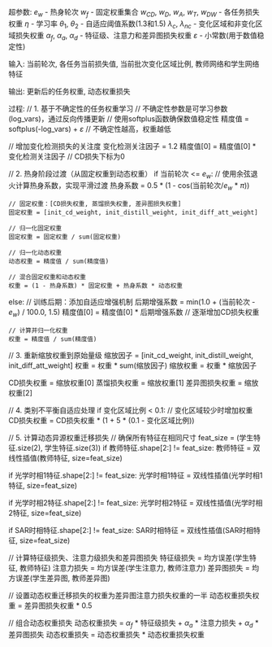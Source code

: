 超参数:
$e_{w}$ - 热身轮次
$w_{f}$ - 固定权重集合
$w_{CD}$, $w_{D}$, $w_{A}$, $w_{T}$, $w_{DW}$ - 各任务损失权重
$\eta$ - 学习率
$\theta_{1}$, $\theta_{2}$ - 自适应阈值系数(1.3和1.5)
$\lambda_{c}$, $\lambda_{nc}$ - 变化区域和非变化区域损失权重
$\alpha_{f}$, $\alpha_{a}$, $\alpha_{d}$ - 特征级、注意力和差异图损失权重
$\varepsilon$ - 小常数(用于数值稳定性)

输入:
当前轮次, 各任务当前损失值, 当前批次变化区域比例, 教师网络和学生网络特征

输出:
更新后的任务权重, 动态权重损失

过程:
// 1. 基于不确定性的任务权重学习
// 不确定性参数是可学习参数(log_vars)，通过反向传播更新
// 使用softplus函数确保数值稳定性
精度值 = softplus(-log_vars) + $\varepsilon$  // 不确定性越高，权重越低

// 增加变化检测损失的关注度
变化检测关注因子 = 1.2
精度值[0] = 精度值[0] * 变化检测关注因子  // CD损失下标为0

// 2. 热身阶段过渡（从固定权重到动态权重）
if 当前轮次 <= $e_{w}$:
    // 使用余弦退火计算热身系数，实现平滑过渡
    热身系数 = 0.5 * (1 - cos(当前轮次/$e_{w}$ * $\pi$))
    
    // 固定权重：[CD损失权重, 蒸馏损失权重, 差异图损失权重]
    固定权重 = [init_cd_weight, init_distill_weight, init_diff_att_weight]
    
    // 归一化固定权重
    固定权重 = 固定权重 / sum(固定权重)
    
    // 归一化动态权重
    动态权重 = 精度值 / sum(精度值)
    
    // 混合固定权重和动态权重
    权重 = (1 - 热身系数) * 固定权重 + 热身系数 * 动态权重
else:
    // 训练后期：添加自适应增强机制
    后期增强系数 = min(1.0 + (当前轮次 - $e_{w}$) / 100.0, 1.5)
    精度值[0] = 精度值[0] * 后期增强系数  // 逐渐增加CD损失权重
    
    // 计算并归一化权重
    权重 = 精度值 / sum(精度值)

// 3. 重新缩放权重到原始量级
缩放因子 = [init_cd_weight, init_distill_weight, init_diff_att_weight]
权重 = 权重 * sum(缩放因子)
缩放权重 = 权重 * 缩放因子

CD损失权重 = 缩放权重[0]
蒸馏损失权重 = 缩放权重[1]
差异图损失权重 = 缩放权重[2]

// 4. 类别不平衡自适应处理
if 变化区域比例 < 0.1:  // 变化区域较少时增加权重
    CD损失权重 = CD损失权重 * (1 + 5 * (0.1 - 变化区域比例))

// 5. 计算动态异源权重迁移损失
// 确保所有特征在相同尺寸
feat_size = (学生特征.size(2), 学生特征.size(3))
if 教师特征.shape[2:] != feat_size:
    教师特征 = 双线性插值(教师特征, size=feat_size)

if 光学时相1特征.shape[2:] != feat_size:
    光学时相1特征 = 双线性插值(光学时相1特征, size=feat_size)

if 光学时相2特征.shape[2:] != feat_size:
    光学时相2特征 = 双线性插值(光学时相2特征, size=feat_size)

if SAR时相特征.shape[2:] != feat_size:
    SAR时相特征 = 双线性插值(SAR时相特征, size=feat_size)

// 计算特征级损失、注意力级损失和差异图损失
特征级损失 = 均方误差(学生特征, 教师特征)
注意力损失 = 均方误差(学生注意力, 教师注意力)
差异图损失 = 均方误差(学生差异图, 教师差异图)

// 设置动态权重迁移损失的权重为差异图注意力损失权重的一半
动态权重损失权重 = 差异图损失权重 * 0.5

// 组合动态权重损失
动态权重损失 = $\alpha_{f}$ * 特征级损失 + $\alpha_{a}$ * 注意力损失 + $\alpha_{d}$ * 差异图损失
动态权重损失 = 动态权重损失 * 动态权重损失权重 